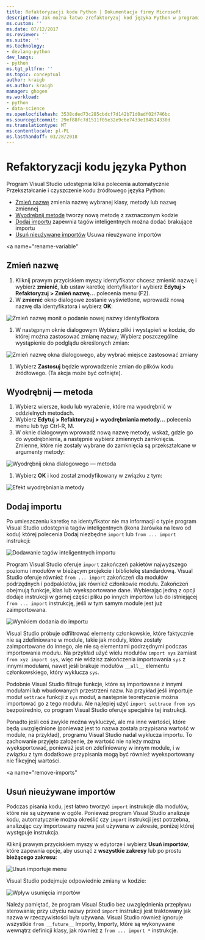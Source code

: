 ```yaml
---
title: Refaktoryzacji kodu Python | Dokumentacja firmy Microsoft
description: Jak można łatwo zrefaktoryzuj kod języka Python w programie Visual Studio zmieniając identyfikatory wyodrębniania metody, importy Dodawanie i usuwanie nieużywanych importuje.
ms.custom: ''
ms.date: 07/12/2017
ms.reviewer: ''
ms.suite: ''
ms.technology:
- devlang-python
dev_langs:
- python
ms.tgt_pltfrm: ''
ms.topic: conceptual
author: kraigb
ms.author: kraigb
manager: ghogen
ms.workload:
- python
- data-science
ms.openlocfilehash: 3538cded73c285cbdcf7d142b71d0adf02f746bc
ms.sourcegitcommit: 29ef88fc7d1511f05e32e9c6e7433e184514330d
ms.translationtype: MT
ms.contentlocale: pl-PL
ms.lasthandoff: 03/28/2018
---
```

# <a name="refactoring-python-code"></a>Refaktoryzacji kodu języka Python

Program Visual Studio udostępnia kilka polecenia automatycznie Przekształcanie i czyszczenie kodu źródłowego języka Python:

- [Zmień nazwę](#rename) zmienia nazwę wybranej klasy, metody lub nazwę zmiennej
- [Wyodrębnij metodę](#extract-method) tworzy nową metodę z zaznaczonym kodzie
- [Dodaj importu](#add-import) zapewnia tagów inteligentnych można dodać brakujące importu
- [Usuń nieużywane importów](#remove-unused-imports) Usuwa nieużywane importów

<a name="rename-variable"</a>

## <a name="rename"></a>Zmień nazwę

1. Kliknij prawym przyciskiem myszy identyfikator chcesz zmienić nazwę i wybierz **zmienić**, lub ustaw karetkę identyfikator i wybierz **Edytuj > Refaktoryzuj > Zmień nazwę...**  polecenia menu (F2).
1. W **zmienić** okno dialogowe zostanie wyświetlone, wprowadź nową nazwę dla identyfikatora i wybierz **OK**:

  ![Zmień nazwę monit o podanie nowej nazwy identyfikatora](media/code-refactor-rename-1.png)

1. W następnym oknie dialogowym Wybierz pliki i wystąpień w kodzie, do której można zastosować zmianę nazwy; Wybierz poszczególne wystąpienie do podglądu określonych zmian:

  ![Zmień nazwę okna dialogowego, aby wybrać miejsce zastosować zmiany](media/code-refactor-rename-2.png)

1. Wybierz **Zastosuj** będzie wprowadzenie zmian do plików kodu źródłowego. (Ta akcja może być cofnięte).

## <a name="extract-method"></a>Wyodrębnij — metoda

1. Wybierz wiersze, kodu lub wyrażenie, które ma wyodrębnić w oddzielnych metodach.
1. Wybierz **Edytuj > Refaktoryzuj > wyodrębniania metody...**  polecenia menu lub typ Ctrl-R, M.
1. W oknie dialogowym wprowadź nową nazwę metody, wskaż, gdzie go do wyodrębnienia, a następnie wybierz zmiennych zamknięcia. Zmienne, które nie zostały wybrane do zamknięcia są przekształcane w argumenty metody:

  ![Wyodrębnij okna dialogowego — metoda](media/code-refactor-extract-method-1.png)

1. Wybierz **OK** i kod został zmodyfikowany w związku z tym:

  ![Efekt wyodrębniania metody](media/code-refactor-extract-method-2.png)

## <a name="add-import"></a>Dodaj importu

Po umieszczeniu karetkę na identyfikator nie ma informacji o typie program Visual Studio udostępnia tagów inteligentnych (ikona żarówka na lewo od kodu) której polecenia Dodaj niezbędne `import` lub `from ... import` instrukcji:

![Dodawanie tagów inteligentnych importu](media/code-refactor-add-import-1.png)

Program Visual Studio oferuje `import` zakończeń pakietów najwyższego poziomu i modułów w bieżącym projekcie i bibliotekę standardową. Visual Studio oferuje również `from ... import` zakończeń dla modułów podrzędnych i podpakietów, jak również członkowie modułu. Zakończeń obejmują funkcje, klas lub wyeksportowane dane. Wybierając jedną z opcji dodaje instrukcji w górnej części pliku po innych importów lub do istniejącej `from ... import` instrukcję, jeśli w tym samym module jest już zaimportowana.

![Wynikiem dodania do importu](media/code-refactor-add-import-2.png)

Visual Studio próbuje odfiltrować elementy członkowskie, które faktycznie nie są zdefiniowane w module, takie jak moduły, które zostały zaimportowane do innego, ale nie są elementami podrzędnymi podczas importowania modułu. Na przykład użyć wielu modułów `import sys` zamiast `from xyz import sys`, więc nie widzisz zakończenia importowania `sys` z innymi modułami, nawet jeśli brakuje modułów `__all__` elementu członkowskiego, który wyklucza `sys`.

Podobnie Visual Studio filtruje funkcje, które są importowane z innymi modułami lub wbudowanych przestrzeni nazw. Na przykład jeśli importuje moduł `settrace` funkcji z `sys` moduł, a następnie teoretycznie można importować go z tego modułu. Ale najlepiej użyć `import settrace from sys` bezpośrednio, co program Visual Studio oferuje specjalnie tej instrukcji.

Ponadto jeśli coś zwykle można wykluczyć, ale ma inne wartości, które będą uwzględnione (ponieważ jest to nazwa została przypisana wartość w module, na przykład), programu Visual Studio nadal wyklucza importu. To zachowanie przyjęto założenie, że wartość nie należy można wyeksportować, ponieważ jest on zdefiniowany w innym module, i w związku z tym dodatkowe przypisania mogą być również wyeksportowany nie fikcyjnej wartości.

<a name="remove-imports"</a>

## <a name="remove-unused-imports"></a>Usuń nieużywane importów

Podczas pisania kodu, jest łatwo tworzyć `import` instrukcje dla modułów, które nie są używane w ogóle. Ponieważ program Visual Studio analizuje kodu, automatycznie można określić czy `import` instrukcji jest potrzebna, analizując czy importowany nazwa jest używana w zakresie, poniżej której występuje instrukcja.

Kliknij prawym przyciskiem myszy w edytorze i wybierz **Usuń importów**, które zapewnia opcje, aby usunąć z **wszystkie zakresy** lub po prostu **bieżącego zakresu**:

![Usuń importuje menu](media/code-refactor-remove-imports-1.png)

Visual Studio podejmuje odpowiednie zmiany w kodzie:

![Wpływ usunięcia importów](media/code-refactor-remove-imports-2.png)

Należy pamiętać, że program Visual Studio bez uwzględnienia przepływu sterowania; przy użyciu nazwy przed `import` instrukcji jest traktowany jak nazwa w rzeczywistości była używana. Visual Studio również ignoruje wszystkie `from __future__` Importy, Importy, które są wykonywane wewnątrz definicji klasy, jak również z `from ... import *` instrukcje.